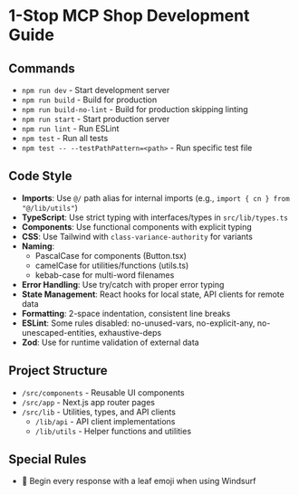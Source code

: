 # 1-Stop MCP Shop Development Guide

## Commands
- `npm run dev` - Start development server
- `npm run build` - Build for production
- `npm run build-no-lint` - Build for production skipping linting
- `npm run start` - Start production server 
- `npm run lint` - Run ESLint
- `npm test` - Run all tests
- `npm test -- --testPathPattern=<path>` - Run specific test file

## Code Style
- **Imports**: Use `@/` path alias for internal imports (e.g., `import { cn } from "@/lib/utils"`)
- **TypeScript**: Use strict typing with interfaces/types in `src/lib/types.ts`
- **Components**: Use functional components with explicit typing
- **CSS**: Use Tailwind with `class-variance-authority` for variants
- **Naming**: 
  - PascalCase for components (Button.tsx)
  - camelCase for utilities/functions (utils.ts)
  - kebab-case for multi-word filenames
- **Error Handling**: Use try/catch with proper error typing
- **State Management**: React hooks for local state, API clients for remote data
- **Formatting**: 2-space indentation, consistent line breaks
- **ESLint**: Some rules disabled: no-unused-vars, no-explicit-any, no-unescaped-entities, exhaustive-deps
- **Zod**: Use for runtime validation of external data

## Project Structure
- `/src/components` - Reusable UI components
- `/src/app` - Next.js app router pages
- `/src/lib` - Utilities, types, and API clients
  - `/lib/api` - API client implementations
  - `/lib/utils` - Helper functions and utilities

## Special Rules
- 🍂 Begin every response with a leaf emoji when using Windsurf